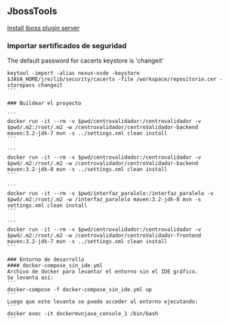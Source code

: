 ## JbossTools
<a href="
https://stackoverflow.com/questions/31245959/how-to-add-jboss-server-in-eclipse">Install jboss plugin server</a>

### Importar sertificados de seguridad
The default password for cacerts keystore is 'changeit'
````
keytool -import -alias nexus-osde -keystore $JAVA_HOME/jre/lib/security/cacerts -file /workspace/repositorio.cer -storepass changeit
```

### Buildear el proyecto

```
docker run -it --rm -v $pwd/centrovalidador:/centrovalidador -v $pwd/.m2:/root/.m2 -w /centrovalidador/centroValidador-backend maven:3.2-jdk-7 mvn -s ../settings.xml clean install
```

```
docker run -it --rm -v $pwd/centrovalidador:/centrovalidador -v $pwd/.m2:/root/.m2 -w /centrovalidador/centroValidador-backend maven:3.2-jdk-8 mvn -s ../settings.xml clean install
```

```
docker run -it --rm -v $pwd/interfaz_paralelo:/interfaz_paralelo -v $pwd/.m2:/root/.m2 -w /interfaz_paralelo maven:3.2-jdk-8 mvn -s settings.xml clean install
```

```
docker run -it --rm -v $pwd/centrovalidador:/centrovalidador -v $pwd/.m2:/root/.m2 -w /centrovalidador/centroValidador-frontend maven:3.2-jdk-7 mvn -s ../settings.xml clean install
```

### Entorno de desarrollo
#### docker-compose_sin_ide.yml
Archivo de docker para levantar el entorno sin el IDE gráfico.
Se levanta así:
```
docker-compose -f docker-compose_sin_ide.yml up
```
Luego que este levanta se puede acceder al entorno ejecutando:
```
docker exec -it dockermvnjava_console_1 /bin/bash
```
